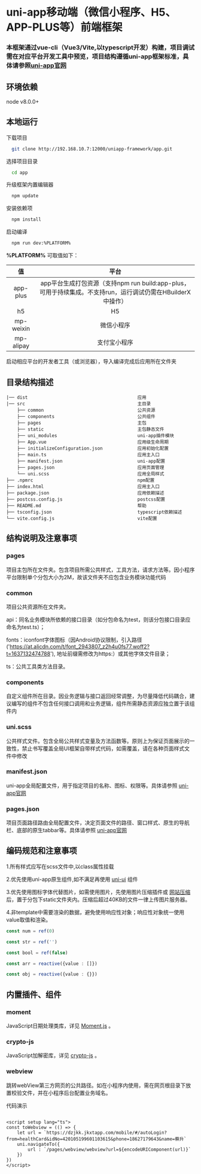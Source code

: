 # uni-app移动端（微信小程序、H5、APP-PLUS等）前端框架

### 本框架通过vue-cli（Vue3/Vite,以typescript开发）构建，项目调试需在对应平台开发工具中预览，项目结构遵循uni-app框架标准，具体请参照[uni-app官网](https://uniapp.dcloud.io/quickstart-cli)

## 环境依赖

node v8.0.0+

## 本地运行

下载项目

```bash
  git clone http://192.168.10.7:12000/uniapp-framework/app.git
```

选择项目目录

```bash
  cd app
```

升级框架内置编辑器

```bash
  npm update
```

安装依赖项

```bash
  npm install
```

启动编译

```bash
  npm run dev:%PLATFORM%
```

**%PLATFORM%** 可取值如下：

| 值 | 平台 |
| :------: | :------: |
| app-plus | app平台生成打包资源（支持npm run build:app-plus，可用于持续集成。不支持run，运行调试仍需在HBuilderX中操作）|
| h5 | H5 |
| mp-weixin | 微信小程序 |
| mp-alipay | 支付宝小程序 |

启动相应平台的开发者工具（或浏览器），导入编译完成后应用所在文件夹

## 目录结构描述

```vue
|── dist                                         应用
|── src                                          主目录
    ├── common                                   公共资源
    ├── components                               公共组件
    ├── pages                                    主包
    ├── static                                   主包静态文件
    ├── uni_modules                              uni-app插件模块
    ├── App.vue                                  应用级生命周期
    ├── initializeConfiguration.json             应用初始化配置
    ├── main.ts                                  应用主入口                         
    ├── manifest.json                            uni-app配置
    ├── pages.json                               应用页面管理
    └── uni.scss                                 应用全局样式
├── .npmrc                                       npm配置
├── index.html                                   应用主入口
├── package.json                                 应用依赖描述
├── postcss.config.js                            postcss配置
├── README.md                                    帮助
├── tsconfig.json                                typescript依赖描述
└── vite.config.js                               vite配置
```

## 结构说明及注意事项

### pages

项目主包所在文件夹。包含项目所需公共样式，工具方法，请求方法等。因小程序平台限制单个分包大小为2M，故该文件夹不应包含业务模块功能代码

### common

项目公共资源所在文件夹。

api：同名业务模块所依赖的接口目录（如分包命名为test，则该分包接口目录应命名为test.ts）；

fonts：iconfont字体图标（因Android协议限制，引入路径('https://at.alicdn.com/t/font_2943807_z2h4u0fs77.woff2?t=1637132474788'),
地址前缀需修改为https:）或其他字体文件目录；

ts：公共工具类方法目录。

### components

自定义组件所在目录。因业务逻辑与接口返回经常调整，为尽量降低代码耦合，建议编写的组件不包含任何接口调用和业务逻辑，组件所需静态资源应独立置于该组件内

### uni.scss

公共样式文件。包含全局公共样式变量及方法函数等。原则上为保证页面展示的一致性，禁止书写覆盖全局UI框架自带样式代码，如需覆盖，请在各种页面样式文件中修改

### manifest.json

uni-app全局配置文件，用于指定项目的名称、图标、权限等。具体请参照 [uni-app官网](https://uniapp.dcloud.io/collocation/manifest)

### pages.json

项目页面路径路由全局配置文件，决定页面文件的路径、窗口样式、原生的导航栏、底部的原生tabbar等。具体请参照 [uni-app官网](https://uniapp.dcloud.io/collocation/pages)

## 编码规范和注意事项

1.所有样式应写在scss文件中,以class属性挂载

2.优先使用uni-app原生组件,如不满足再使用 [uni-ui](https://uniapp.dcloud.io/component/uniui/uni-ui.html) 组件

3.优先使用图标字体代替图片，如需使用图片，先使用图片压缩插件或 [网站压缩](https://tinypng.com/) 后，置于分包下static文件夹内。压缩后超过40KB的文件一律上传图片服务器。

4.非template中需要渲染的数据，避免使用响应性对象；响应性对象统一使用value取值和渲染。

```typescript
const num = ref(0)

const str = ref('')

const bool = ref(false)

const arr = reactive({value : []})

const obj = reactive({value : {}})
```

## 内置插件、组件

### moment

JavaScript日期处理类库，详见 [Moment.js](http://momentjs.cn/) 。

### crypto-js

JavaScript加解密库，详见 [crypto-js](https://cryptojs.gitbook.io/docs/) 。

### webview

跳转webView第三方网页的公共路径。如在小程序内使用，需在网页根目录下放置校验文件，并在小程序后台配置业务域名。

代码演示

```vue

<script setup lang="ts">
const toWebview = (() => {
	let url = `https://dzjkk.jkxtapp.com/mobile/#/autoLogin?from=healthCard&idNo=420105199601103615&phone=18627179643&name=蔡升`
	uni.navigateTo({
		url : `/pages/webview/webview?url=${encodeURIComponent(url)}`
	})
})
</script>
```
